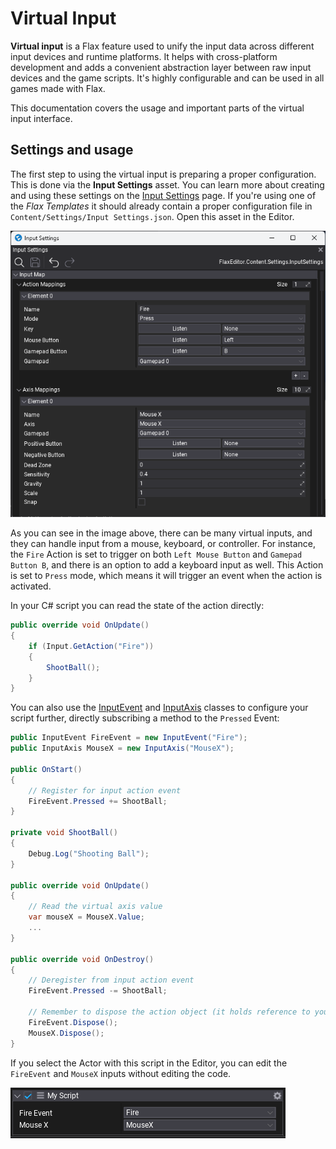 # Virtual Input

**Virtual input** is a Flax feature used to unify the input data across different input devices and runtime platforms. It helps with cross-platform development and adds a convenient abstraction layer between raw input devices and the game scripts. It's highly configurable and can be used in all games made with Flax.

This documentation covers the usage and important parts of the virtual input interface.

## Settings and usage

The first step to using the virtual input is preparing a proper configuration. This is done via the **Input Settings** asset. You can learn more about creating and using these settings on the [Input Settings](input-settings.md) page. If you're using one of the *Flax Templates* it should already contain a proper configuration file in `Content/Settings/Input Settings.json`. Open this asset in the Editor.

![Virtual Input Config](media/virtual-input-config.jpg)

As you can see in the image above, there can be many virtual inputs, and they can handle input from a mouse, keyboard, or controller. For instance, the `Fire` Action is set to trigger on both `Left Mouse Button` and `Gamepad Button B`, and there is an option to add a keyboard input as well. This Action is set to `Press` mode, which means it will trigger an event when the action is activated.

In your C# script you can read the state of the action directly:

```cs
public override void OnUpdate()
{
	if (Input.GetAction("Fire"))
	{
		ShootBall();
	}
}
```

You can also use the [InputEvent](https://docs.flaxengine.com/api/FlaxEngine.InputEvent.html) and [InputAxis](https://docs.flaxengine.com/api/FlaxEngine.InputEvent.html) classes to configure your script further, directly subscribing a method to the `Pressed` Event:

```cs
public InputEvent FireEvent = new InputEvent("Fire");
public InputAxis MouseX = new InputAxis("MouseX");

public OnStart()
{
	// Register for input action event
	FireEvent.Pressed += ShootBall;
}

private void ShootBall()
{
	Debug.Log("Shooting Ball");
}

public override void OnUpdate()
{
	// Read the virtual axis value
	var mouseX = MouseX.Value;
	...
}

public override void OnDestroy()
{
	// Deregister from input action event
	FireEvent.Pressed -= ShootBall;

	// Remember to dispose the action object (it holds reference to your methods)
	FireEvent.Dispose();
	MouseX.Dispose();
}
```

If you select the Actor with this script in the Editor, you can edit the `FireEvent` and `MouseX` inputs without editing the code. 

![Virtual Input Script](media/virtual-input-script-example.jpg)


